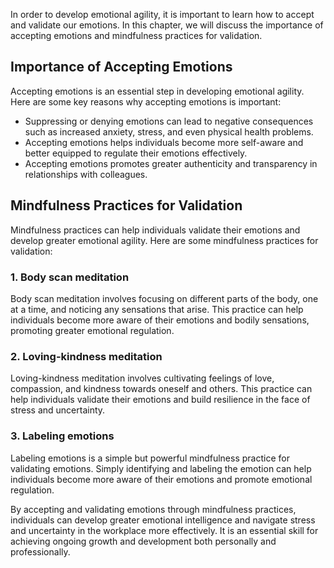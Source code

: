
In order to develop emotional agility, it is important to learn how to accept and validate our emotions. In this chapter, we will discuss the importance of accepting emotions and mindfulness practices for validation.

Importance of Accepting Emotions
--------------------------------

Accepting emotions is an essential step in developing emotional agility. Here are some key reasons why accepting emotions is important:

* Suppressing or denying emotions can lead to negative consequences such as increased anxiety, stress, and even physical health problems.
* Accepting emotions helps individuals become more self-aware and better equipped to regulate their emotions effectively.
* Accepting emotions promotes greater authenticity and transparency in relationships with colleagues.

Mindfulness Practices for Validation
------------------------------------

Mindfulness practices can help individuals validate their emotions and develop greater emotional agility. Here are some mindfulness practices for validation:

### 1. Body scan meditation

Body scan meditation involves focusing on different parts of the body, one at a time, and noticing any sensations that arise. This practice can help individuals become more aware of their emotions and bodily sensations, promoting greater emotional regulation.

### 2. Loving-kindness meditation

Loving-kindness meditation involves cultivating feelings of love, compassion, and kindness towards oneself and others. This practice can help individuals validate their emotions and build resilience in the face of stress and uncertainty.

### 3. Labeling emotions

Labeling emotions is a simple but powerful mindfulness practice for validating emotions. Simply identifying and labeling the emotion can help individuals become more aware of their emotions and promote emotional regulation.

By accepting and validating emotions through mindfulness practices, individuals can develop greater emotional intelligence and navigate stress and uncertainty in the workplace more effectively. It is an essential skill for achieving ongoing growth and development both personally and professionally.
